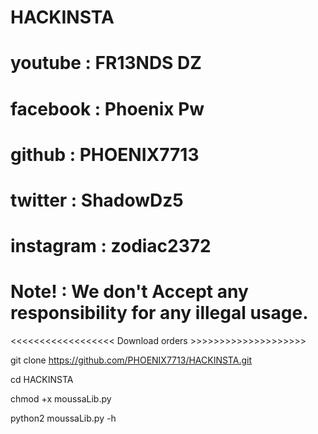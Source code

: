 # HACKINSTA
# youtube : FR13NDS DZ
# facebook : Phoenix Pw
# github : PHOENIX7713
# twitter : ShadowDz5
# instagram : zodiac2372
# Note! : We don't Accept any responsibility for any illegal usage.

<<<<<<<<<<<<<<<<<< Download orders >>>>>>>>>>>>>>>>>>>>

git clone https://github.com/PHOENIX7713/HACKINSTA.git

cd HACKINSTA

chmod +x moussaLib.py

python2 moussaLib.py -h
